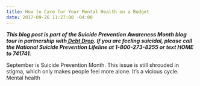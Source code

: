 ```yaml
---
title: How to Care for Your Mental Health on a Budget
date: 2017-09-26 11:27:00 -04:00
---
```


***This blog post is part of the Suicide Prevention Awareness Month blog tour in partnership with[ Debt Drop](http://giving.rockstarfinance.com/debt-drop/). If you are feeling suicidal, please call the National Suicide Prevention Lifeline at 1-800-273-8255 or text HOME to 741741.***

September is Suicide Prevention Month. This issue is still shrouded in stigma, which only makes people feel more alone. It’s a vicious cycle. Mental health